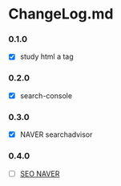 # ChangeLog.md

### 0.1.0
- [x] study html a tag

### 0.2.0
- [x] search-console

### 0.3.0
- [x] NAVER searchadvisor

### 0.4.0
- [ ] [SEO NAVER](https://github.com/Afresh2/Afresh2.github.io/issues/5)
